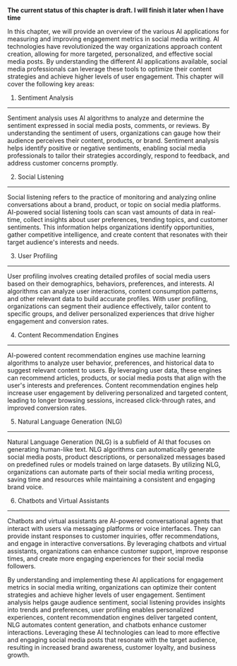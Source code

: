 **The current status of this chapter is draft. I will finish it later when I have time**

In this chapter, we will provide an overview of the various AI applications for measuring and improving engagement metrics in social media writing. AI technologies have revolutionized the way organizations approach content creation, allowing for more targeted, personalized, and effective social media posts. By understanding the different AI applications available, social media professionals can leverage these tools to optimize their content strategies and achieve higher levels of user engagement. This chapter will cover the following key areas:

1. Sentiment Analysis
---------------------

Sentiment analysis uses AI algorithms to analyze and determine the sentiment expressed in social media posts, comments, or reviews. By understanding the sentiment of users, organizations can gauge how their audience perceives their content, products, or brand. Sentiment analysis helps identify positive or negative sentiments, enabling social media professionals to tailor their strategies accordingly, respond to feedback, and address customer concerns promptly.

2. Social Listening
-------------------

Social listening refers to the practice of monitoring and analyzing online conversations about a brand, product, or topic on social media platforms. AI-powered social listening tools can scan vast amounts of data in real-time, collect insights about user preferences, trending topics, and customer sentiments. This information helps organizations identify opportunities, gather competitive intelligence, and create content that resonates with their target audience's interests and needs.

3. User Profiling
-----------------

User profiling involves creating detailed profiles of social media users based on their demographics, behaviors, preferences, and interests. AI algorithms can analyze user interactions, content consumption patterns, and other relevant data to build accurate profiles. With user profiling, organizations can segment their audience effectively, tailor content to specific groups, and deliver personalized experiences that drive higher engagement and conversion rates.

4. Content Recommendation Engines
---------------------------------

AI-powered content recommendation engines use machine learning algorithms to analyze user behavior, preferences, and historical data to suggest relevant content to users. By leveraging user data, these engines can recommend articles, products, or social media posts that align with the user's interests and preferences. Content recommendation engines help increase user engagement by delivering personalized and targeted content, leading to longer browsing sessions, increased click-through rates, and improved conversion rates.

5. Natural Language Generation (NLG)
------------------------------------

Natural Language Generation (NLG) is a subfield of AI that focuses on generating human-like text. NLG algorithms can automatically generate social media posts, product descriptions, or personalized messages based on predefined rules or models trained on large datasets. By utilizing NLG, organizations can automate parts of their social media writing process, saving time and resources while maintaining a consistent and engaging brand voice.

6. Chatbots and Virtual Assistants
----------------------------------

Chatbots and virtual assistants are AI-powered conversational agents that interact with users via messaging platforms or voice interfaces. They can provide instant responses to customer inquiries, offer recommendations, and engage in interactive conversations. By leveraging chatbots and virtual assistants, organizations can enhance customer support, improve response times, and create more engaging experiences for their social media followers.

By understanding and implementing these AI applications for engagement metrics in social media writing, organizations can optimize their content strategies and achieve higher levels of user engagement. Sentiment analysis helps gauge audience sentiment, social listening provides insights into trends and preferences, user profiling enables personalized experiences, content recommendation engines deliver targeted content, NLG automates content generation, and chatbots enhance customer interactions. Leveraging these AI technologies can lead to more effective and engaging social media posts that resonate with the target audience, resulting in increased brand awareness, customer loyalty, and business growth.

